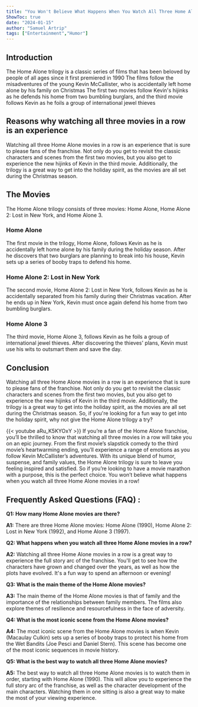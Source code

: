 ```yaml
---
title: "You Won't Believe What Happens When You Watch All Three Home Alone Movies in a Row!"
ShowToc: true 
date: "2024-01-15"
author: "Samuel Artrip" 
tags: ["Entertainment","Humor"]
---
```

## Introduction

The Home Alone trilogy is a classic series of films that has been beloved by people of all ages since it first premiered in 1990 The films follow the misadventures of the young Kevin McCallister, who is accidentally left home alone by his family on Christmas The first two movies follow Kevin's hijinks as he defends his home from two bumbling burglars, and the third movie follows Kevin as he foils a group of international jewel thieves 

## Reasons why watching all three movies in a row is an experience

Watching all three Home Alone movies in a row is an experience that is sure to please fans of the franchise. Not only do you get to revisit the classic characters and scenes from the first two movies, but you also get to experience the new hijinks of Kevin in the third movie. Additionally, the trilogy is a great way to get into the holiday spirit, as the movies are all set during the Christmas season. 

## The Movies

The Home Alone trilogy consists of three movies: Home Alone, Home Alone 2: Lost in New York, and Home Alone 3. 

### Home Alone

The first movie in the trilogy, Home Alone, follows Kevin as he is accidentally left home alone by his family during the holiday season. After he discovers that two burglars are planning to break into his house, Kevin sets up a series of booby traps to defend his home.

### Home Alone 2: Lost in New York

The second movie, Home Alone 2: Lost in New York, follows Kevin as he is accidentally separated from his family during their Christmas vacation. After he ends up in New York, Kevin must once again defend his home from two bumbling burglars.

### Home Alone 3

The third movie, Home Alone 3, follows Kevin as he foils a group of international jewel thieves. After discovering the thieves' plans, Kevin must use his wits to outsmart them and save the day. 

## Conclusion

Watching all three Home Alone movies in a row is an experience that is sure to please fans of the franchise. Not only do you get to revisit the classic characters and scenes from the first two movies, but you also get to experience the new hijinks of Kevin in the third movie. Additionally, the trilogy is a great way to get into the holiday spirit, as the movies are all set during the Christmas season. So, if you're looking for a fun way to get into the holiday spirit, why not give the Home Alone trilogy a try?

{{< youtube aRu_K5KYOxY >}} 
If you’re a fan of the Home Alone franchise, you’ll be thrilled to know that watching all three movies in a row will take you on an epic journey. From the first movie’s slapstick comedy to the third movie’s heartwarming ending, you’ll experience a range of emotions as you follow Kevin McCallister’s adventures. With its unique blend of humor, suspense, and family values, the Home Alone trilogy is sure to leave you feeling inspired and satisfied. So if you’re looking to have a movie marathon with a purpose, this is the perfect choice. You won’t believe what happens when you watch all three Home Alone movies in a row!

## Frequently Asked Questions (FAQ) :
**Q1: How many Home Alone movies are there?**

**A1:** There are three Home Alone movies: Home Alone (1990), Home Alone 2: Lost in New York (1992), and Home Alone 3 (1997).

**Q2: What happens when you watch all three Home Alone movies in a row?**

**A2:** Watching all three Home Alone movies in a row is a great way to experience the full story arc of the franchise. You'll get to see how the characters have grown and changed over the years, as well as how the plots have evolved. It's a fun way to spend an afternoon or evening!

**Q3: What is the main theme of the Home Alone movies?**

**A3:** The main theme of the Home Alone movies is that of family and the importance of the relationships between family members. The films also explore themes of resilience and resourcefulness in the face of adversity.

**Q4: What is the most iconic scene from the Home Alone movies?**

**A4:** The most iconic scene from the Home Alone movies is when Kevin (Macaulay Culkin) sets up a series of booby traps to protect his home from the Wet Bandits (Joe Pesci and Daniel Stern). This scene has become one of the most iconic sequences in movie history.

**Q5: What is the best way to watch all three Home Alone movies?**

**A5:** The best way to watch all three Home Alone movies is to watch them in order, starting with Home Alone (1990). This will allow you to experience the full story arc of the franchise, as well as the character development of the main characters. Watching them in one sitting is also a great way to make the most of your viewing experience.



